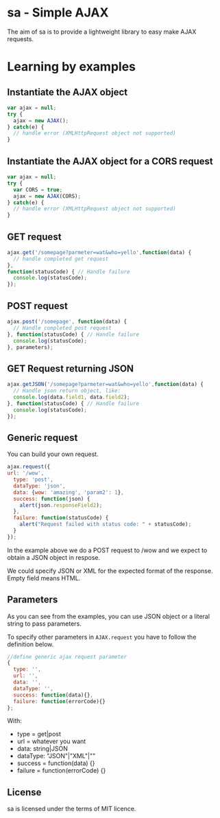 sa - Simple AJAX
================

The aim of sa is to provide a lightweight library to easy make AJAX requests.

Learning by examples
====================

## Instantiate the AJAX object

```javascript
var ajax = null;
try {
  ajax = new AJAX();
} catch(e) {
  // handle error (XMLHttpRequest object not supported)
}
```

## Instantiate the AJAX object for a CORS request

```javascript
var ajax = null;
try {
  var CORS = true;
  ajax = new AJAX(CORS);
} catch(e) {
  // handle error (XMLHttpRequest object not supported)
}
```

## GET request

```javascript
ajax.get('/somepage?parmeter=wat&who=yello',function(data) {
  // handle completed get request
},
function(statusCode) { // Handle failure
  console.log(statusCode);
});
```

## POST request
```javascript
ajax.post('/somepage', function(data) {
  // Handle completed post request
}, function(statusCode) { // Handle failure
  console.log(statusCode);
}, parameters);
```

## GET Request returning JSON

```javascript
ajax.getJSON('/somepage?parmeter=wat&who=yello',function(data) {
  // Handle json return object, like:
  console.log(data.field1, data.field2);
}, function(statusCode) { // Handle failure
  console.log(statusCode);
});
```


## Generic request

You can build your own request.
```javascript
ajax.request({
url: '/wow',
  type: 'post',
  dataType: 'json',
  data: {wow: 'amazing', 'param2': 1},
  success: function(json) {
    alert(json.responseField2);
  },
  failure: function(statusCode) {
    alert("Request failed with status code: " + statusCode);
  }
});
```
In the example above we do a POST request to /wow and we expect to obtain a JSON object in respose.

We could specify JSON or XML for the expected format of the response. Empty field means HTML.

## Parameters
As you can see from the examples, you can use JSON object or a literal string to pass parameters.

To specify other parameters in `AJAX.request` you have to follow the definition below.
```javascript
//define generic ajax request parameter
{
  type: '',
  url: '',
  data: '',
  dataType: '',
  success: function(data){},
  failure: function(errorCode){}
};
```

With:

+ type = get|post
+ url = whatever you want
+ data: string|JSON
+ dataType: "JSON"|"XML"|""
+ success = function(data) {}
+ failure = function(errorCode) {}

## License

sa is licensed under the terms of MIT licence.
